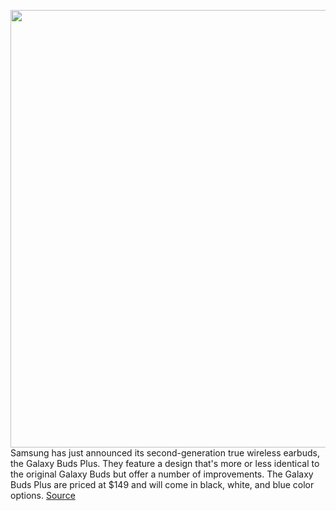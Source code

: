 <img src='https://cdn.vox-cdn.com/thumbor/VrwcML8k7WySh1bMTaosBo6sKa4=/0x0:2040x1360/1200x800/filters:focal(857x517:1183x843)/cdn.vox-cdn.com/uploads/chorus_image/image/66294513/nstatt_170101_3899_0273.0.jpg' width='700px' /><br/>
Samsung has just announced its second-generation true wireless earbuds, the Galaxy Buds Plus. They feature a design that's more or less identical to the original Galaxy Buds but offer a number of improvements. The Galaxy Buds Plus are priced at $149 and will come in black, white, and blue color options.
<a href='https://www.theverge.com/2020/2/11/21128525/samsung-galaxy-buds-plus-earbuds-specs-price-release-date-bluetooth-unpacked'> Source <a/>